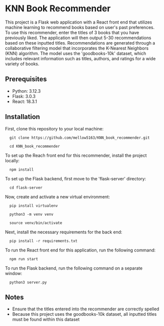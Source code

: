 # KNN Book Recommender

This project is a Flask web application with a React front end that utilizes machine learning to recommend books based on user's past preferences. To use this recommender, enter the titles of 3 books that you have previously liked. The application will then output 5-30 recommendations based on these inputted titles. Recommendations are generated through a collaborative filtering model that incorporates the K-Nearest Neighbors (KNN) algorithm. The model uses the 'goodbooks-10k' dataset, which includes relevant information such as titles, authors, and ratings for a wide variety of books.

## Prerequisites
  - Python: 3.12.3
  - Flask: 3.0.3
  - React: 18.3.1

## Installation
First, clone this repository to your local machine:

      git clone https://github.com/mellow5163/KNN_book_recommender.git
  
      cd KNN_book_recommender


To set up the Reach front end for this recommender, install the project locally:

      npm install

To set up the Flask backend, first move to the 'flask-server' directory:

      cd flask-server
  

Now, create and activate a new virtual environment:

      pip install virtualenv
  
      python3 -m venv venv
  
      source venv/bin/activate

Next, install the necessary requirements for the back end:

      pip install -r requirements.txt

To run the React front end for this application, run the following command:

      npm run start

To run the Flask backend, run the following command on a separate window:

      python3 server.py

## Notes
- Ensure that the titles entered into the recommender are correctly spelled
- Because this project uses the goodbooks-10k dataset, all inputted titles must be found within this dataset
